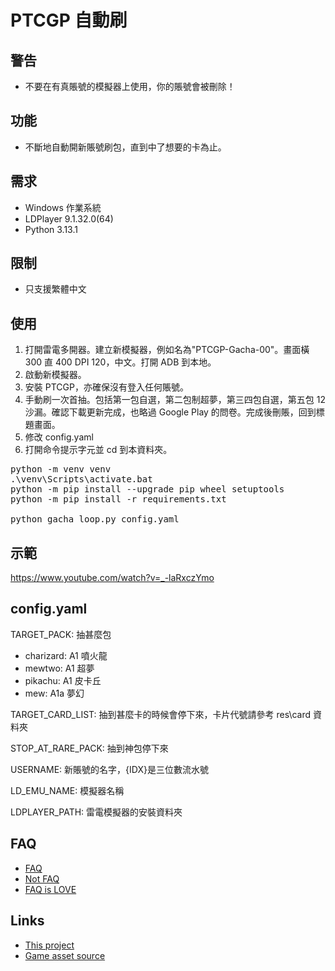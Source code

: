 # PTCGP 自動刷

## 警告

- 不要在有真賬號的模擬器上使用，你的賬號會被刪除！

## 功能

- 不斷地自動開新賬號刷包，直到中了想要的卡為止。

## 需求

- Windows 作業系統
- LDPlayer 9.1.32.0(64)
- Python 3.13.1

## 限制

- 只支援繁體中文

## 使用

1. 打開雷電多開器。建立新模擬器，例如名為"PTCGP-Gacha-00"。畫面橫 300 直 400 DPI 120，中文。打開 ADB 到本地。
2. 啟動新模擬器。
3. 安裝 PTCGP，亦確保沒有登入任何賬號。
4. 手動刷一次首抽。包括第一包自選，第二包制超夢，第三四包自選，第五包 12 沙漏。確認下載更新完成，也略過 Google Play 的問卷。完成後刪賬，回到標題畫面。
5. 修改 config.yaml
6. 打開命令提示字元並 cd 到本資料夾。
<pre>
python -m venv venv
.\venv\Scripts\activate.bat
python -m pip install --upgrade pip wheel setuptools
python -m pip install -r requirements.txt

python gacha_loop.py config.yaml
</pre>

## 示範

https://www.youtube.com/watch?v=_-laRxczYmo

## config.yaml

TARGET_PACK: 抽甚麼包
- charizard: A1 噴火龍
- mewtwo: A1 超夢
- pikachu: A1 皮卡丘
- mew: A1a 夢幻

TARGET_CARD_LIST: 抽到甚麼卡的時候會停下來，卡片代號請參考 res\card 資料夾

STOP_AT_RARE_PACK: 抽到神包停下來

USERNAME: 新賬號的名字，{IDX}是三位數流水號

LD_EMU_NAME: 模擬器名稱

LDPLAYER_PATH: 雷電模擬器的安裝資料夾

## FAQ

- [FAQ](FAQ.md)
- [Not FAQ](NotFAQ.md)
- [FAQ is LOVE](https://www.youtube.com/watch?v=kSr5bjoKU9I)

## Links

- [This project](https://github.com/saimukzi/ptcgp-gacha-loop)
- [Game asset source](https://x.com/ElChicoEevee/status/1839298287012294867)
